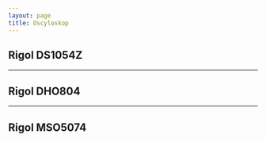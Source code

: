 ```yaml
---
layout: page
title: Oscyloskop
---
```


## Rigol DS1054Z

---

## Rigol DHO804

---

## Rigol MSO5074



